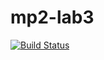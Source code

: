 # mp2-lab3
[![Build Status](https://travis-ci.com/S11as/mp2-lab3.svg?branch=main)](https://travis-ci.com/S11as/mp2-lab3)